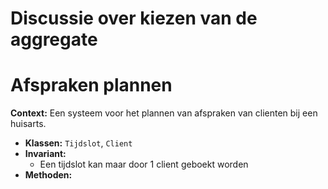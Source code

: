 # Discussie over kiezen van de aggregate

# Afspraken plannen

**Context:** Een systeem voor het plannen van afspraken van clienten bij een huisarts.
- **Klassen:** `Tijdslot`, `Client`
- **Invariant:**
    - Een tijdslot kan maar door 1 client geboekt worden
- **Methoden:**

